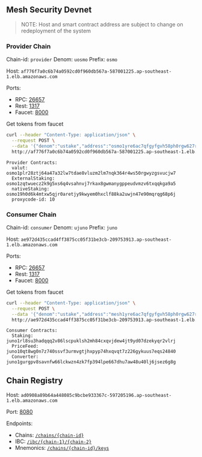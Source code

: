 ## Mesh Security Devnet

> NOTE: Host and smart contract address are subject to change on redeployment of the system

### Provider Chain

Chain-id: `provider`
Denom: `uosmo`
Prefix: `osmo`

Host: `af776f7a0c6b74a0592cd0f960db567a-587001225.ap-southeast-1.elb.amazonaws.com`

Ports:
* RPC: [26657](http://af776f7a0c6b74a0592cd0f960db567a-587001225.ap-southeast-1.elb.amazonaws.com:26657/status)
* Rest: [1317](http://af776f7a0c6b74a0592cd0f960db567a-587001225.ap-southeast-1.elb.amazonaws.com:1317)
* Faucet: [8000](http://af776f7a0c6b74a0592cd0f960db567a-587001225.ap-southeast-1.elb.amazonaws.com:8000)

Get tokens from faucet
```bash
curl --header "Content-Type: application/json" \
  --request POST \
  --data '{"denom":"ustake","address":"osmo1yre6ac7qfgyfgvh58ph0rgw627rhw766y430qq"}' \
  http://af776f7a0c6b74a0592cd0f960db567a-587001225.ap-southeast-1.elb.amazonaws.com:8000/credit
```

```
Provider Contracts:
  valut: osmo1plr28ztj64a47a32lw7tdae8vluzm2lm7nqk364r4ws50rgwyzgsvucjw7
  ExternalStaking: osmo1zqtwuecz2k9g5xs6q4vsahnvj7rkax8gwmanygppeudvmzv6txqqkga9a5
  nativeStaking: osmo19h0d6k4mtxw5qjr0aretjy9kwyem0hxclf88ka2uwjn47e90mqrqg68p6j
  proxycode-id: 10
```

### Consumer Chain

Chain-id: `consumer`
Denom: `ujuno`
Prefix: `juno`

Host: `ae972d435ccad4ff3875cc05f31be3cb-209753913.ap-southeast-1.elb.amazonaws.com`

Ports:
* RPC: [26657](http://ae972d435ccad4ff3875cc05f31be3cb-209753913.ap-southeast-1.elb.amazonaws.com:26657/status)
* Rest: [1317](http://ae972d435ccad4ff3875cc05f31be3cb-209753913.ap-southeast-1.elb.amazonaws.com:1317/status)
* Faucet: [8000](http://ae972d435ccad4ff3875cc05f31be3cb-209753913.ap-southeast-1.elb.amazonaws.com:8000/status)

Get tokens from faucet
```bash
curl --header "Content-Type: application/json" \
  --request POST \
  --data '{"denom":"ustake","address":"mesh1yre6ac7qfgyfgvh58ph0rgw627rhw766y430qq"}' \
  http://ae972d435ccad4ff3875cc05f31be3cb-209753913.ap-southeast-1.elb.amazonaws.com:8000/credit
```

```
Consumer Contracts:
  Staking: juno1rl8su3hadqqq2v86lscpuklsh2mh84cxqvjdew4jt9yd07dzekyqr2vlrj
  PriceFeed: juno10qt8wg0n7z740ssvf3urmvgtjhxpyp74hxqvqt7z226gykuus7eqs24840
  Converter: juno1gurgpv8savnfw66lckwzn4zk7fp394lpe667dhu7aw48u40lj6jsez6g8g
```

## Chain Registry

Host: `ad0908a89b64a448085c9bcbe933367c-597205196.ap-southeast-1.elb.amazonaws.com`

Port: [8080](http://ad0908a89b64a448085c9bcbe933367c-597205196.ap-southeast-1.elb.amazonaws.com:8080/chains)

Endpoints:
* Chains: [`/chains/{chain-id}`](http://ad0908a89b64a448085c9bcbe933367c-597205196.ap-southeast-1.elb.amazonaws.com:8080/chains/provider)
* IBC: [`/ibc/{chain-1}/{chain-2}`](http://ad0908a89b64a448085c9bcbe933367c-597205196.ap-southeast-1.elb.amazonaws.com:8080/ibc/provider/consumer)
* Mnemonics: [`/chains/{chain-id}/keys`](http://ad0908a89b64a448085c9bcbe933367c-597205196.ap-southeast-1.elb.amazonaws.com:8080/chains/provider/keys)
